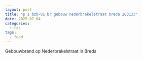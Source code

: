 ```yaml
---
layout: post
title: "p 1 bzb-01 br gebouw nederbrakelstraat breda 203133"
date: 2025-07-04
categories: 
  - rss
tags: 
  - feed
---
```


Gebouwbrand op Nederbrakelstraat in Breda
